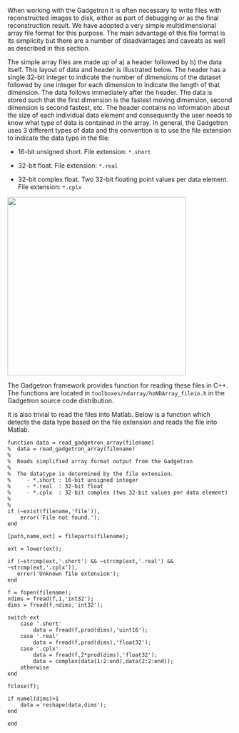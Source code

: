 When working with the Gadgetron it is often necessary to write files with reconstructed images to disk, either as part of debugging or as the final reconstruction result. We have adopted a very simple multidimensional array file format for this purpose. The main advantage of this file format is its simplicity but there are a number of disadvantages and caveats as well as described in this section.

The simple array files are made up of a) a header followed by b) the data itself. This layout of data and header is illustrated below. The header has a single 32-bit integer to indicate the number of dimensions of the dataset followed by one integer for each dimension to indicate the length of that dimension. The data follows immediately after the header. The data is stored such that the first dimension is the fastest moving dimension, second dimension is second fastest, etc. The header contains no information about the size of each individual data element and consequently the user needs to know what type of data is contained in the array. In general, the Gadgetron uses 3 different types of data and the convention is to use the file extension to indicate the data type in the file:

-   16-bit unsigned short. File extension: `*.short`

-   32-bit float. File extension: `*.real`

-   32-bit complex float. Two 32-bit floating point values per data element. File extension: `*.cplx`

<img src="https://gadgetrondata.blob.core.windows.net/gadgetrongithubio/figs/arrayfileformat.png" style="width: 400px;" />

The Gadgetron framework provides function for reading these files in C++. The functions are located in `toolboxes/ndarray/hoNDArray_fileio.h` in the Gadgetron source code distribution.

It is also trivial to read the files into Matlab. Below is a function which detects the data type based on the file extension and reads the file into Matlab.


    function data = read_gadgetron_array(filename)
    %  data = read_gadgetron_array(filename)
    %  
    %  Reads simplified array format output from the Gadgetron
    %
    %  The datatype is determined by the file extension.
    %     - *.short : 16-bit unsigned integer
    %     - *.real  : 32-bit float
    %     - *.cplx  : 32-bit complex (two 32-bit values per data element)
    %
    %
    if (~exist(filename,'file')),
        error('File not found.');
    end

    [path,name,ext] = fileparts(filename);

    ext = lower(ext);

    if (~strcmp(ext,'.short') && ~strcmp(ext,'.real') && ~strcmp(ext,'.cplx')),
       error('Unknown file extension'); 
    end

    f = fopen(filename);
    ndims = fread(f,1,'int32'); 
    dims = fread(f,ndims,'int32'); 

    switch ext
        case '.short'
            data = fread(f,prod(dims),'uint16'); 
        case '.real'
            data = fread(f,prod(dims),'float32'); 
        case '.cplx'
            data = fread(f,2*prod(dims),'float32'); 
            data = complex(data(1:2:end),data(2:2:end));
        otherwise     
    end

    fclose(f);

    if numel(dims)>1
        data = reshape(data,dims');
    end

    end

      
